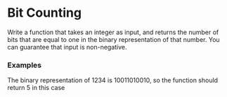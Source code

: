 # Bit Counting
Write a function that takes an integer as input, and returns the number of bits that are equal to one in the binary representation of that number. You can guarantee that input is non-negative.

### Examples

The binary representation of 1234 is 10011010010, so the function should return 5 in this case
